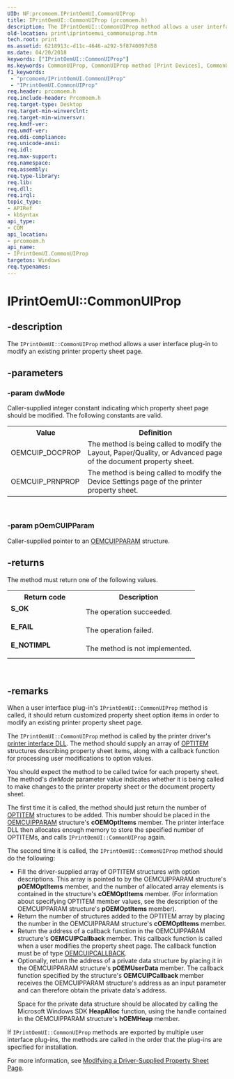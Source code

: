 ```yaml
---
UID: NF:prcomoem.IPrintOemUI.CommonUIProp
title: IPrintOemUI::CommonUIProp (prcomoem.h)
description: The IPrintOemUI::CommonUIProp method allows a user interface plug-in to modify an existing printer property sheet page.
old-location: print\iprintoemui_commonuiprop.htm
tech.root: print
ms.assetid: 6218913c-d11c-4646-a292-5f8740097d58
ms.date: 04/20/2018
keywords: ["IPrintOemUI::CommonUIProp"]
ms.keywords: CommonUIProp, CommonUIProp method [Print Devices], CommonUIProp method [Print Devices],IPrintOemUI interface, IPrintOemUI interface [Print Devices],CommonUIProp method, IPrintOemUI.CommonUIProp, IPrintOemUI::CommonUIProp, prcomoem/IPrintOemUI::CommonUIProp, print.iprintoemui_commonuiprop, print_unidrv-pscript_ui_dd201198-0df4-479d-9c48-0fa934fb0b56.xml
f1_keywords:
 - "prcomoem/IPrintOemUI.CommonUIProp"
 - "IPrintOemUI.CommonUIProp"
req.header: prcomoem.h
req.include-header: Prcomoem.h
req.target-type: Desktop
req.target-min-winverclnt: 
req.target-min-winversvr: 
req.kmdf-ver: 
req.umdf-ver: 
req.ddi-compliance: 
req.unicode-ansi: 
req.idl: 
req.max-support: 
req.namespace: 
req.assembly: 
req.type-library: 
req.lib: 
req.dll: 
req.irql: 
topic_type:
- APIRef
- kbSyntax
api_type:
- COM
api_location:
- prcomoem.h
api_name:
- IPrintOemUI.CommonUIProp
targetos: Windows
req.typenames: 
---
```


# IPrintOemUI::CommonUIProp


## -description


The <code>IPrintOemUI::CommonUIProp</code> method allows a user interface plug-in to modify an existing printer property sheet page.


## -parameters




### -param dwMode

Caller-supplied integer constant indicating which property sheet page should be modified. The following constants are valid.

<table>
<tr>
<th>Value</th>
<th>Definition</th>
</tr>
<tr>
<td>
OEMCUIP_DOCPROP

</td>
<td>
The method is being called to modify the Layout, Paper/Quality, or Advanced page of the document property sheet.

</td>
</tr>
<tr>
<td>
OEMCUIP_PRNPROP

</td>
<td>
The method is being called to modify the Device Settings page of the printer property sheet.

</td>
</tr>
</table>
 


### -param pOemCUIPParam

Caller-supplied pointer to an <a href="https://docs.microsoft.com/windows-hardware/drivers/ddi/printoem/ns-printoem-_oemcuipparam">OEMCUIPPARAM</a> structure.


## -returns



The method must return one of the following values.

<table>
<tr>
<th>Return code</th>
<th>Description</th>
</tr>
<tr>
<td width="40%">
<dl>
<dt><b>S_OK</b></dt>
</dl>
</td>
<td width="60%">
The operation succeeded.

</td>
</tr>
<tr>
<td width="40%">
<dl>
<dt><b>E_FAIL</b></dt>
</dl>
</td>
<td width="60%">
The operation failed.

</td>
</tr>
<tr>
<td width="40%">
<dl>
<dt><b>E_NOTIMPL</b></dt>
</dl>
</td>
<td width="60%">
The method is not implemented.

</td>
</tr>
</table>
 




## -remarks



When a user interface plug-in's <code>IPrintOemUI::CommonUIProp</code> method is called, it should return customized property sheet option items in order to modify an existing printer property sheet page.

The <code>IPrintOemUI::CommonUIProp</code> method is called by the printer driver's <a href="https://docs.microsoft.com/windows-hardware/drivers/print/printer-interface-dll">printer interface DLL</a>. The method should supply an array of <a href="https://docs.microsoft.com/windows-hardware/drivers/ddi/compstui/ns-compstui-_optitem">OPTITEM</a> structures describing property sheet items, along with a callback function for processing user modifications to option values.

You should expect the method to be called twice for each property sheet. The method's <i>dwMode</i> parameter value indicates whether it is being called to make changes to the printer property sheet or the document property sheet.

The first time it is called, the method should just return the number of <a href="https://docs.microsoft.com/windows-hardware/drivers/ddi/compstui/ns-compstui-_optitem">OPTITEM</a> structures to be added. This number should be placed in the <a href="https://docs.microsoft.com/windows-hardware/drivers/ddi/printoem/ns-printoem-_oemcuipparam">OEMCUIPPARAM</a> structure's <b>cOEMOptItems</b> member. The printer interface DLL then allocates enough memory to store the specified number of OPTITEMs, and calls <code>IPrintOemUI::CommonUIProp</code> again.

The second time it is called, the <code>IPrintOemUI::CommonUIProp</code> method should do the following:

<ul>
<li>
Fill the driver-supplied array of OPTITEM structures with option descriptions. This array is pointed to by the OEMCUIPPARAM structure's <b>pOEMOptItems</b> member, and the number of allocated array elements is contained in the structure's <b>cOEMOptItems</b> member. (For information about specifying OPTITEM member values, see the description of the OEMCUIPPARAM structure's <b>pOEMOptItems</b> member).

</li>
<li>
Return the number of structures added to the OPTITEM array by placing the number in the OEMCUIPPARAM structure's <b>cOEMOptItems</b> member.

</li>
<li>
Return the address of a callback function in the OEMCUIPPARAM structure's <b>OEMCUIPCallback</b> member. This callback function is called when a user modifies the property sheet page. The callback function must be of type <a href="https://docs.microsoft.com/windows-hardware/drivers/ddi/printoem/nc-printoem-oemcuipcallback">OEMCUIPCALLBACK</a>.

</li>
<li>
Optionally, return the address of a private data structure by placing it in the OEMCUIPPARAM structure's <b>pOEMUserData</b> member. The callback function specified by the structure's <b>OEMCUIPCallback</b> member receives the OEMCUIPPARAM structure's address as an input parameter and can therefore obtain the private data's address.

Space for the private data structure should be allocated by calling the Microsoft Windows SDK <b>HeapAlloc</b> function, using the handle contained in the OEMCUIPPARAM structure's <b>hOEMHeap</b> member.

</li>
</ul>
If <code>IPrintOemUI::CommonUIProp</code> methods are exported by multiple user interface plug-ins, the methods are called in the order that the plug-ins are specified for installation.

For more information, see <a href="https://docs.microsoft.com/windows-hardware/drivers/print/modifying-a-driver-supplied-property-sheet-page">Modifying a Driver-Supplied Property Sheet Page</a>.



